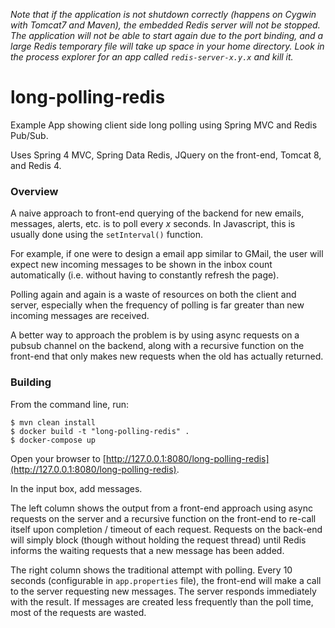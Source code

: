 *Note that if the application is not shutdown correctly (happens on Cygwin with Tomcat7 and Maven), the embedded
Redis server will not be stopped. The application will not be able to start again due to the port
binding, and a large Redis temporary file will take up space in your home directory. Look in the process explorer for an app called `redis-server-x.y.x` and kill it.*


# long-polling-redis
Example App showing client side long polling using Spring MVC and Redis Pub/Sub.

Uses Spring 4 MVC, Spring Data Redis, JQuery on the front-end, Tomcat 8, and Redis 4.

### Overview

A naive approach to front-end querying of the backend for new emails, messages, alerts, etc. is to poll every *x* seconds.
In Javascript, this is usually done using the `setInterval()` function.

For example, if one were to design a email app similar to GMail, the user will expect new incoming
messages to be shown in the inbox count automatically (i.e. without having to constantly refresh the page).

Polling again and again is a waste of resources on both the client and server, especially when the frequency
of polling is far greater than new incoming messages are received.

A better way to approach the problem is by using async requests on a pubsub channel on the backend, along
with a recursive function on the front-end that only makes new requests when the old has actually returned.


### Building

From the command line, run:

````
$ mvn clean install
$ docker build -t "long-polling-redis" .
$ docker-compose up
````

Open your browser to [http://127.0.0.1:8080/long-polling-redis](http://127.0.0.1:8080/long-polling-redis).

In the input box, add messages.

The left column shows the output from a front-end approach using async requests on the server and a recursive
function on the front-end to re-call itself upon completion / timeout of each request. Requests on the back-end
will simply block (though without holding the request thread) until Redis informs the waiting requests that a new message
has been added.

The right column shows the traditional attempt with polling. Every 10 seconds (configurable in `app.properties` file),
the front-end will make a call to the server requesting new messages. The server responds immediately with the result.
If messages are created less frequently than the poll time, most of the requests are wasted.
